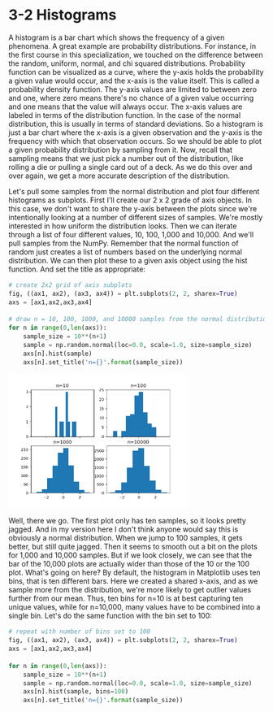 # 3-2 Histograms

A histogram is a bar chart which shows the frequency of a given phenomena. A great example are probability distributions. For instance, in the first course in this specialization, we touched on the difference between the random, uniform, normal, and chi squared distributions. Probability function can be visualized as a curve, where the y-axis holds the probability a given value would occur, and the x-axis is the value itself. This is called a probability density function. The y-axis values are limited to between zero and one, where zero means there's no chance of a given value occurring and one means that the value will always occur. The x-axis values are labeled in terms of the distribution function. In the case of the normal distribution, this is usually in terms of standard deviations. So a histogram is just a bar chart where the x-axis is a given observation and the y-axis is the frequency with which that observation occurs. So we should be able to plot a given probability distribution by sampling from it. Now, recall that sampling means that we just pick a number out of the distribution, like rolling a die or pulling a single card out of a deck. As we do this over and over again, we get a more accurate description of the distribution.

Let's pull some samples from the normal distribution and plot four different histograms as subplots. First I'll create our 2 x 2 grade of axis objects. In this case, we don't want to share the y-axis between the plots since we're intentionally looking at a number of different sizes of samples. We're mostly interested in how uniform the distribution looks. Then we can iterate through a list of four different values, 10, 100, 1,000 and 10,000. And we'll pull samples from the NumPy. Remember that the normal function of random just creates a list of numbers based on the underlying normal distribution. We can then plot these to a given axis object using the hist function. And set the title as appropriate:

```python
# create 2x2 grid of axis subplots
fig, ((ax1, ax2), (ax3, ax4)) = plt.subplots(2, 2, sharex=True)
axs = [ax1,ax2,ax3,ax4]

# draw n = 10, 100, 1000, and 10000 samples from the normal distribution and plot corresponding histograms
for n in range(0,len(axs)):
    sample_size = 10**(n+1)
    sample = np.random.normal(loc=0.0, scale=1.0, size=sample_size)
    axs[n].hist(sample)
    axs[n].set_title('n={}'.format(sample_size))
```

<img src='https://github.com/siyinghan/Notes/raw/master/Applied%20Data%20Science%20with%20Python%20(Coursera%20Specialization)/02%20Applied%20Plotting%2C%20Charting%20%26%20Data%20Representation%20in%20Python/Image/074.png' alt='074' width='70%' />

Well, there we go. The first plot only has ten samples, so it looks pretty jagged. And in my version here I don't think anyone would say this is obviously a normal distribution. When we jump to 100 samples, it gets better, but still quite jagged. Then it seems to smooth out a bit on the plots for 1,000 and 10,000 samples. But if we look closely, we can see that the bar of the 10,000 plots are actually wider than those of the 10 or the 100 plot. What's going on here? By default, the histogram in Matplotlib uses ten bins, that is ten different bars. Here we created a shared x-axis, and as we sample more from the distribution, we're more likely to get outlier values further from our mean. Thus, ten bins for n=10 is at best capturing ten unique values, while for n=10,000, many values have to be combined into a single bin. Let's do the same function with the bin set to 100:

```python
# repeat with number of bins set to 100
fig, ((ax1, ax2), (ax3, ax4)) = plt.subplots(2, 2, sharex=True)
axs = [ax1,ax2,ax3,ax4]

for n in range(0,len(axs)):
    sample_size = 10**(n+1)
    sample = np.random.normal(loc=0.0, scale=1.0, size=sample_size)
    axs[n].hist(sample, bins=100)
    axs[n].set_title('n={}'.format(sample_size))
```

